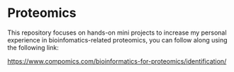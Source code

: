 # Proteomics
 This repository focuses on hands-on mini projects to increase my personal experience in bioinfomatics-related proteomics, you can follow along using the following link:
 
 https://www.compomics.com/bioinformatics-for-proteomics/identification/
 
